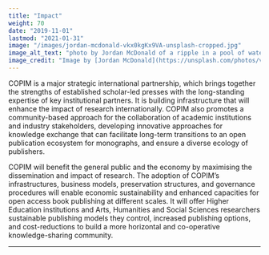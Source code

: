 ```yaml
---
title: "Impact"
weight: 70
date: "2019-11-01"
lastmod: "2021-01-31"
image: "/images/jordan-mcdonald-vkx0kgKx9VA-unsplash-cropped.jpg"
image_alt_text: "photo by Jordan McDonald of a ripple in a pool of water"
image_credit: "Image by [Jordan McDonald](https://unsplash.com/photos/vkx0kgKx9VA) on Unsplash."
---
```


COPIM is a major strategic international partnership, which brings together the strengths of established scholar-led presses with the long-standing expertise of key institutional partners. It is building infrastructure that will enhance the impact of research internationally. COPIM also promotes a community-based approach for the collaboration of academic institutions and industry stakeholders, developing innovative approaches for knowledge exchange that can facilitate long-term transitions to an open publication ecosystem for monographs, and ensure a diverse ecology of publishers.

COPIM will benefit the general public and the economy by maximising the dissemination and impact of research. The adoption of COPIM’s infrastructures, business models, preservation structures, and governance procedures will enable economic sustainability and enhanced capacities for open access book publishing at different scales. It will offer Higher Education institutions and Arts, Humanities and Social Sciences researchers sustainable publishing models they control, increased publishing options, and cost-reductions to build a more horizontal and co-operative knowledge-sharing community.

---
